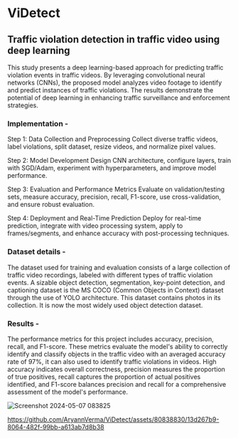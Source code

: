 # ViDetect
## Traffic violation detection in traffic video using  deep learning
This study presents a deep learning-based approach for predicting traffic violation events in traffic videos. By leveraging convolutional neural networks (CNNs), the proposed model analyzes video footage to identify and predict instances of traffic violations. The results demonstrate the potential of deep learning in enhancing traffic surveillance and enforcement strategies.

### Implementation - 
Step 1: Data Collection and Preprocessing
  Collect diverse traffic videos, label violations, split dataset, resize videos, and normalize pixel values.

Step 2: Model Development
 Design CNN architecture, configure layers, train with SGD/Adam, experiment with hyperparameters, and improve model performance.

Step 3: Evaluation and Performance Metrics
 Evaluate on validation/testing sets, measure accuracy, precision, recall, F1-score, use cross-validation, and ensure robust evaluation.

Step 4: Deployment and Real-Time Prediction
 Deploy for real-time prediction, integrate with video processing system, apply to frames/segments, and enhance accuracy with post-processing techniques.

### Dataset details - 
The dataset used for training and evaluation consists of a large collection of traffic video recordings, labeled with different types of traffic violation events.
A sizable object detection, segmentation, key-point detection, and captioning dataset is the MS COCO (Common Objects in Context) dataset through the use of YOLO architecture. This dataset contains photos in its collection. It is now the most widely used object detection dataset.

### Results - 
The performance metrics for this project  includes accuracy, precision, recall, and F1-score. These metrics evaluate the model's ability to correctly identify and classify objects in the traffic video with an averaged accuracy rate of 97%, it can also used to identify traffic violations in videos. High accuracy indicates overall correctness, precision measures the proportion of true positives, recall captures the proportion of actual positives identified, and F1-score balances precision and recall for a comprehensive assessment of the model's performance.

![Screenshot 2024-05-07 083825](https://github.com/AryannVerma/ViDetect/assets/80838830/62ddbf61-94c9-4017-bd0d-8c7b4de87ef8)

https://github.com/AryannVerma/ViDetect/assets/80838830/13d267b9-8064-482f-99bb-a613ab7d8b38





